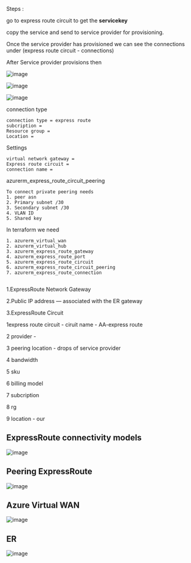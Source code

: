 
Steps :

go to express route circuit to get the __servicekey__

copy the service and send to service provider for provisioning.

Once the service provider has provisioned we can see the connections under (express route circuit - connections)





After Service provider provisions then

![image](https://user-images.githubusercontent.com/33985509/124996733-bf33a780-e049-11eb-8d9e-812023afb5dc.png)

![image](https://user-images.githubusercontent.com/33985509/124996900-0fab0500-e04a-11eb-9ed2-15ada54145eb.png)

![image](https://user-images.githubusercontent.com/33985509/124996967-27828900-e04a-11eb-9482-4356bf3f0fcc.png)




connection type

~~~
connection type = express route
subcription = 
Resource group =
Location = 
~~~

Settings

~~~
virtual network gateway = 
Express route circuit = 
connection name = 
~~~











azurerm_express_route_circuit_peering
~~~
To connect private peering needs 
1. peer asn 
2. Primary subnet /30 
3. Secondary subnet /30
4. VLAN ID 
5. Shared key 
~~~


In terraform we need

~~~
1. azurerm_virtual_wan
2. azurerm_virtual_hub
3. azurerm_express_route_gateway
4. azurerm_express_route_port
5. azurerm_express_route_circuit
6. azurerm_express_route_circuit_peering
7. azurerm_express_route_connection


~~~






1.ExpressRoute Network Gateway

2.Public IP address — associated with the ER gateway

3.ExpressRoute Circuit



1express route circuit - ciruit name - AA-express route

2 provider - 

3 peering location - drops of service provider

4 bandwidth

5 sku

6 billing model

7 subcription

8 rg

9 location - our






## ExpressRoute connectivity models

![image](https://user-images.githubusercontent.com/33985509/124996003-89da8a00-e048-11eb-832f-56d609ab0d93.png)

## Peering ExpressRoute

![image](https://user-images.githubusercontent.com/33985509/124996139-be4e4600-e048-11eb-90a0-dafc1e4d56cd.png)


## Azure Virtual WAN

![image](https://user-images.githubusercontent.com/33985509/124997897-be9c1080-e04b-11eb-8734-f356b39c5f0d.png)


## ER

![image](https://user-images.githubusercontent.com/33985509/159331719-853d855a-8646-45de-bf26-eaed3b1b01b7.png)
